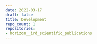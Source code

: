 ```yaml
---
date: 2022-03-17
draft: false
title: Development
repo_count: 1
repositories:
- horizon__ird_scientific_publications
---
```



